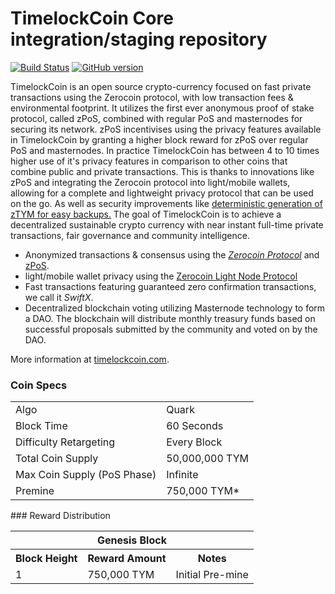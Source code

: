 TimelockCoin Core integration/staging repository
=====================================

[![Build Status](https://travis-ci.org/TimelockCoin-Project/TimelockCoin.svg?branch=master)](https://travis-ci.org/TimelockCoin-Project/TimelockCoin) [![GitHub version](https://badge.fury.io/gh/TimelockCoin-Project%2FTimelockCoin.svg)](https://badge.fury.io/gh/TimelockCoin-Project%2FTimelockCoin)

TimelockCoin is an open source crypto-currency focused on fast private transactions using the Zerocoin protocol, with low transaction fees & environmental footprint.  It utilizes the first ever anonymous proof of stake protocol, called zPoS, combined with regular PoS and masternodes for securing its network. zPoS incentivises using the privacy features available in TimelockCoin by granting a higher block reward for zPoS over regular PoS and masternodes. In practice TimelockCoin has between 4 to 10 times higher use of it's privacy features in comparison to other coins that combine public and private transactions. This is thanks to innovations like zPoS and integrating the Zerocoin protocol into light/mobile wallets, allowing for a complete and lightweight privacy protocol that can be used on the go. As well as security improvements like [deterministic generation of zTYM for easy backups.](https://www.reddit.com/r/timelockcoin/comments/8gbjf7/how_to_use_deterministic_zerocoin_generation/)
The goal of TimelockCoin is to achieve a decentralized sustainable crypto currency with near instant full-time private transactions, fair governance and community intelligence.
- Anonymized transactions & consensus using the [_Zerocoin Protocol_](http://www.timelockcoin.org/zpiv) and [zPoS](https://timelockcoin.org/zpos/).
- light/mobile wallet privacy using the [Zerocoin Light Node Protocol](https://timelockcoin.org/wp-content/uploads/2018/11/Zerocoin_Light_Node_Protocol.pdf)
- Fast transactions featuring guaranteed zero confirmation transactions, we call it _SwiftX_.
- Decentralized blockchain voting utilizing Masternode technology to form a DAO. The blockchain will distribute monthly treasury funds based on successful proposals submitted by the community and voted on by the DAO.

More information at [timelockcoin.com](http://www.timelockcoin.com).
### Coin Specs
<table>
<tr><td>Algo</td><td>Quark</td></tr>
<tr><td>Block Time</td><td>60 Seconds</td></tr>
<tr><td>Difficulty Retargeting</td><td>Every Block</td></tr>
<tr><td>Total Coin Supply</td><td>50,000,000 TYM</td></tr>
<tr><td>Max Coin Supply (PoS Phase)</td><td>Infinite</td></tr>
<tr><td>Premine</td><td>750,000 TYM*</td></tr>
</table>
### Reward Distribution

<table>
<th colspan=4>Genesis Block</th>
<tr><th>Block Height</th><th>Reward Amount</th><th>Notes</th></tr>
<tr><td>1</td><td>750,000 TYM</td><td>Initial Pre-mine</a></td></tr>
</table>
